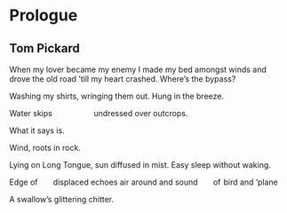 # Prologue
## Tom Pickard
When my lover became my enemy
I made my bed amongst winds
and drove the old road ’till my heart crashed.
Where’s the bypass?

Washing my shirts, wringing them out.
Hung in the breeze.

Water skips
                  undressed
over outcrops.

What it says is.

Wind,
roots in rock.

Lying on Long Tongue,
sun diffused in mist.
Easy sleep
without waking.

Edge of
      displaced echoes
air around
and sound
      of  bird and ’plane

A swallow’s glittering chitter.